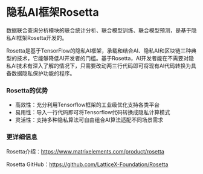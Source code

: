 # 隐私AI框架Rosetta

数据联合查询分析模块的联合统计分析、联合模型训练、联合模型预测，是基于隐私AI框架Rosetta开发的。

Rosetta是基于TensorFlow的隐私AI框架，承载和结合AI、隐私AI和区块链三种典型的技术，它能够降低AI开发者的门槛。基于Rosetta，AI开发者能在不需要对隐私AI技术有深入了解的情况下，只需要改动两三行代码即可将现有AI代码转换为具备数据隐私保护功能的程序。

### Rosetta的优势

+ 高效性：充分利用Tensorflow框架的工业级优化支持各类平台
+ 易用性：导入一行代码即可将Tensorflow代码转换成隐私计算模式
+ 灵活性：支持多种隐私算法可自由组合AI算法适配不同场景需求

### 更详细信息

Rosetta介绍：https://www.matrixelements.com/product/rosetta

Rosetta GitHub：https://github.com/LatticeX-Foundation/Rosetta

